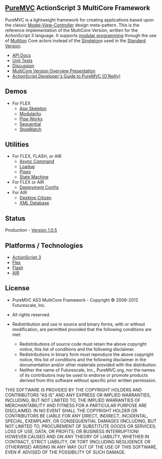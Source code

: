 ## [PureMVC](http://puremvc.github.com/) ActionScript 3 MultiCore Framework
PureMVC is a lightweight framework for creating applications based upon the classic [Model-View-Controller](http://en.wikipedia.org/wiki/Model-view-controller) design meta-pattern. This is the reference implementation of the MultiCore Version, written for the ActionScript 3 language. It supports [modular programming](http://en.wikipedia.org/wiki/Modular_programming) through the use of [Multiton](http://en.wikipedia.org/wiki/Multiton) Core actors instead of the [Singleton](http://en.wikipedia.org/wiki/Singleton_pattern)s used in the [Standard Version](https://github.com/PureMVC/puremvc-as3-standard-framework/wiki).

* [API Docs](http://darkstar.puremvc.org/content_header.html?url=http://puremvc.org/pages/docs/AS3/multicore/framework_asdoc/&desc=PureMVC%20API%20Docs:%20PureMVC%20MultiCore%20for%20ActionScript%203)
* [Unit Tests](https://github.com/PureMVC/puremvc-as3-multicore-unittests/wiki)
* [Discussion](http://forums.puremvc.org/index.php?board=27.0)
* [MultiCore Version Overview Presentation](http://puremvc.tv/#P002)
* [ActionScript Developer's Guide to PureMVC (O'Reilly)](http://oreil.ly/puremvc)

## Demos
* For FLEX
  * [App Skeleton](https://github.com/PureMVC/puremvc-as3-demo-flex-appskeleton/wiki)
  * [Modularity](https://github.com/PureMVC/puremvc-as3-demo-flex-modularity/wiki)
  * [Pipe Works](https://github.com/PureMVC/puremvc-as3-demo-flex-pipeworks/wiki)
  * [Sequential](https://github.com/PureMVC/puremvc-as3-demo-flex-sequential/wiki)
  * [StopWatch](https://github.com/PureMVC/puremvc-as3-demo-flex-stopwatch/wiki)

## Utilities
* For FLEX, FLASH, or AIR
  * [Async Command](https://github.com/PureMVC/puremvc-as3-util-asynccommand/wiki)
  * [Loadup](https://github.com/PureMVC/puremvc-as3-util-loadup/wiki)
  * [Pipes](https://github.com/PureMVC/puremvc-as3-util-pipes/wiki)
  * [State Machine](https://github.com/PureMVC/puremvc-as3-util-statemachine/wiki)
* For FLEX or AIR
  * [Deployment Config](https://github.com/PureMVC/puremvc-as3-util-flex-deploymentconfig/wiki)
* For AIR
  * [Desktop Citizen](https://github.com/PureMVC/puremvc-as3-util-air-desktopcitizen/wiki) 
  * [XML Database](https://github.com/PureMVC/puremvc-as3-util-air-xmldatabase/wiki) 

## Status
Production - [Version 1.0.5](https://github.com/PureMVC/puremvc-as3-multicore-framework/blob/master/VERSION)

## Platforms / Technologies
* [ActionScript 3](http://en.wikipedia.org/wiki/ActionScript)
* [Flex](http://en.wikipedia.org/wiki/Adobe_flash)
* [Flash](http://en.wikipedia.org/wiki/Adobe_Flex)
* [AIR](http://en.wikipedia.org/wiki/Adobe_Air)

## License
* PureMVC AS3 MultiCore Framework - Copyright © 2006-2012 Futurescale, Inc.
* All rights reserved.

* Redistribution and use in source and binary forms, with or without modification, are permitted provided that the following conditions are met:

  * Redistributions of source code must retain the above copyright notice, this list of conditions and the following disclaimer.
  * Redistributions in binary form must reproduce the above copyright notice, this list of conditions and the following disclaimer in the documentation and/or other materials provided with the distribution.
  * Neither the name of Futurescale, Inc., PureMVC.org, nor the names of its contributors may be used to endorse or promote products derived from this software without specific prior written permission.

THIS SOFTWARE IS PROVIDED BY THE COPYRIGHT HOLDERS AND CONTRIBUTORS "AS IS" AND ANY EXPRESS OR IMPLIED WARRANTIES, INCLUDING, BUT NOT LIMITED TO, THE IMPLIED WARRANTIES OF MERCHANTABILITY AND FITNESS FOR A PARTICULAR PURPOSE ARE DISCLAIMED. IN NO EVENT SHALL THE COPYRIGHT HOLDER OR CONTRIBUTORS BE LIABLE FOR ANY DIRECT, INDIRECT, INCIDENTAL, SPECIAL, EXEMPLARY, OR CONSEQUENTIAL DAMAGES (INCLUDING, BUT NOT LIMITED TO, PROCUREMENT OF SUBSTITUTE GOODS OR SERVICES; LOSS OF USE, DATA, OR PROFITS; OR BUSINESS INTERRUPTION) HOWEVER CAUSED AND ON ANY THEORY OF LIABILITY, WHETHER IN CONTRACT, STRICT LIABILITY, OR TORT (INCLUDING NEGLIGENCE OR OTHERWISE) ARISING IN ANY WAY OUT OF THE USE OF THIS SOFTWARE, EVEN IF ADVISED OF THE POSSIBILITY OF SUCH DAMAGE.